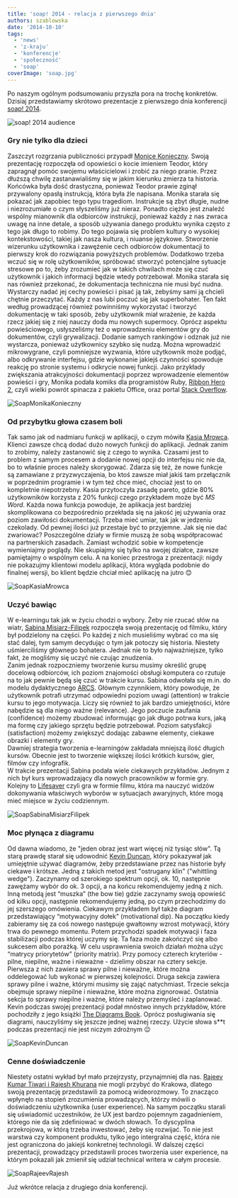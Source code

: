 ```yaml
---
title: 'soap! 2014 - relacja z pierwszego dnia'
authors: szablowska
date: '2014-10-10'
tags:
  - 'news'
  - 'z-kraju'
  - 'konferencje'
  - 'społeczność'
  - 'soap'
coverImage: 'soap.jpg'
---
```


Po naszym ogólnym podsumowaniu przyszła pora na trochę konkretów. Dzisiaj
przedstawiamy skrótowo prezentacje z pierwszego dnia konferencji
[soap! 2014](http://soapconf.com/).

<!--truncate-->

![soap! 2014 audience](images/DSC6686-1024x489.jpg)

### Gry nie tylko dla dzieci

Zaszczyt rozgrzania publiczności przypadł
[Monice Konieczny](http://soapconf.com/speakers/). Swoją prezentację rozpoczęła
od opowieści o kocie imieniem Teodor, który zapragnął pomóc swojemu
właścicielowi i zrobić za niego pranie. Przez dłuższą chwilę zastanawialiśmy się
w jakim kierunku zmierza ta historia. Końcówka była dość drastyczna, ponieważ
Teodor prawie zginął przywalony opasłą instrukcją, która była źle napisana.
Monika starała się pokazać jak zapobiec tego typu tragediom. Instrukcje są zbyt
długie, nudne i niezrozumiałe o czym słyszeliśmy już nieraz. Ponadto ciężko jest
znaleźć wspólny mianownik dla odbiorców instrukcji, ponieważ każdy z nas zwraca
uwagę na inne detale, a sposób używania danego produktu wynika często z tego jak
długo to robimy. Do tego pojawia się problem kultury o wysokiej kontekstowości,
takiej jak nasza kultura, i niuanse językowe. Stworzenie wizerunku użytkownika i
zawężenie cech odbiorców dokumentacji to pierwszy krok do rozwiązania powyższych
problemów. Dodatkowo trzeba wczuć się w rolę użytkowników, spróbować stworzyć
potencjalne sytuacje stresowe po to, żeby zrozumieć jak w takich chwilach może
się czuć użytkownik i jakich informacji będzie wtedy potrzebował. Monika starała
się nas również przekonać, że dokumentacja techniczna nie musi być nudna.
Wystarczy nadać jej cechy powieści i pisać ją tak, żebyśmy sami ją chcieli
chętnie przeczytać. Każdy z nas lubi poczuć się jak superbohater. Ten fakt
według prowadzącej również powinniśmy wykorzystać i tworzyć dokumentację w taki
sposób, żeby użytkownik miał wrażenie, że każda rzecz jakiej się z niej nauczy
doda mu nowych supermocy. Oprócz aspektu powieściowego, usłyszeliśmy też o
wprowadzeniu elementów gry do dokumentów, czyli grywalizacji. Dodanie samych
rankingów i odznak już nie wystarcza, ponieważ użytkownicy szybko się nudzą.
Można wprowadzić mikrowygrane, czyli pomniejsze wyzwania, które użytkownik może
podjąć, albo odkrywanie interfejsu, gdzie wykonanie jakiejś czynności spowoduje
reakcję po stronie systemu i odkrycie nowej funkcji. Jako przykłady zwiększania
atrakcyjności dokumentacji poprzez wprowadzenie elementów powieści i gry, Monika
podała komiks dla programistów Ruby,
[Ribbon Hero 2](http://www.ribbonhero.com/), czyli wielki powrót spinacza z
pakietu Office, oraz portal [Stack Overflow](http://stackoverflow.com/).

![SoapMonikaKonieczny](images/SoapMonikaKonieczny.jpg)

### Od przybytku głowa czasem boli

Tak samo jak od nadmiaru funkcji w aplikacji, o czym mówiła
[Kasia Mrowca](http://soapconf.com/speakers/). Klienci zawsze chcą dodać dużo
nowych funkcji do aplikacji. Jednak zanim to zrobimy, należy zastanowić się z
czego to wynika. Czasami jest to problem z samym procesem a dodanie nowej opcji
do interfejsu nic nie da, bo to właśnie proces należy skorygować. Zdarza się
też, że nowe funkcje są zamawiane z przyzwyczajenia, bo ktoś zawsze miał jakiś
tam przełącznik w poprzednim programie i w tym też chce mieć, chociaż jest to on
kompletnie niepotrzebny. Kasia przytoczyła zasadę pareto, gdzie 80% użytkowników
korzysta z 20% funkcji czego przykładem może być _MS Word_. Każda nowa funkcja
powoduje, że aplikacja jest bardziej skomplikowana co bezpośrednio przekłada się
na jakość jej używania oraz poziom zawiłości dokumentacji. Trzeba mieć umiar,
tak jak w jedzeniu czekolady. Od pewnej ilości już przestaje być to przyjemne.
Jak się nie dać zwariować? Poszczególne działy w firmie muszą że sobą
współpracować na partnerskich zasadach. Zamiast wchodzić sobie w kompetencje
wymieniajmy poglądy. Nie skupiajmy się tylko na swojej działce, zawsze
pamiętajmy o wspólnym celu. A na koniec przestroga z prezentacji: nigdy nie
pokazujmy klientowi modelu aplikacji, która wygląda podobnie do finalnej wersji,
bo klient będzie chciał mieć aplikację na jutro 😊

![SoapKasiaMrowca](images/SoapKasiaMrowca.jpg)

### Uczyć bawiąc

W e-learningu tak jak w życiu chodzi o wybory. Żeby nie rzucać słów na wiatr,
[Sabina Misiarz-Filipek](http://soapconf.com/speakers/) rozpoczęła swoją
prezentację od filmiku, który był podzielony na części. Po każdej z nich
musieliśmy wybrać co ma się stać dalej, tym samym decydując o tym jak potoczy
się historia. Niestety uśmierciliśmy głównego bohatera. Jednak nie to było
najważniejsze, tylko fakt, że mogliśmy się uczyć nie czując znudzenia.  
Zanim jednak rozpoczniemy tworzenie kursu musimy określić grupę docelową
odbiorców, ich poziom znajomości obsługi komputera co rzutuje na to jak pewnie
będą się czuć w trakcie kursu. Sabina odwołała się m.in. do modelu dydaktycznego
[ARCS](http://pl.wikipedia.org/wiki/Model_ARCS). Głównym czynnikiem, który
powoduje, że użytkownik potrafi utrzymać odpowiedni poziom uwagi (attention) w
trakcie kursu to jego motywacja. Liczy się również to jak bardzo umiejętności,
które nabędzie są dla niego ważne (relevance). Jego poczucie zaufania
(confidence) możemy zbudować informując go jak długo potrwa kurs, jaką ma formę
czy jakiego sprzętu będzie potrzebował. Poziom satysfakcji (satisfaction) możemy
zwiększyć dodając zabawne elementy, ciekawe obrazki i elementy gry.  
Dawniej strategia tworzenia e-learningów zakładała mniejszą ilość długich
kursów. Obecnie jest to tworzenie większej ilości krótkich kursów, gier, filmów
czy infografik.  
W trakcie prezentacji Sabina podała wiele ciekawych przykładów. Jednym z nich
był kurs wprowadzający dla nowych pracowników w formie gry. Kolejny to
[Lifesaver](https://life-saver.org.uk) czyli gra w formie filmu, która ma
nauczyć widzów dokonywania właściwych wyborów w sytuacjach awaryjnych, które
mogą mieć miejsce w życiu codziennym.

![SoapSabinaMisiarzFilipek](images/SoapSabinaMisiarzFilipek.png)

### Moc płynąca z diagramu

Od dawna wiadomo, że "jeden obraz jest wart więcej niż tysiąc słów". Tą starą
prawdę starał się udowodnić [Kevin Duncan](http://soapconf.com/speakers/), który
pokazywał jak umiejętnie używać diagramów, żeby przedstawiane przez nas historie
były ciekawe i krótsze. Jedną z takich metod jest "ostrugany klin" ("whittling
wedge"). Zaczynamy od szerokiego spektrum opcji, ok. 10, następnie zawężamy
wybór do ok. 3 opcji, a na końcu rekomendujemy jedną z nich. Inną metodą jest
“muszka” (the bow tie) gdzie zaczynamy swoją opowieść od kilku opcji, następnie
rekomendujemy jedną, po czym przechodzimy do jej szerszego omówienia. Ciekawym
przykładem był także diagram przedstawiający “motywacyjny dołek” (motivational
dip). Na początku kiedy zabieramy się za coś nowego następuje gwałtowny wzrost
motywacji, który trwa do pewnego momentu. Potem przychodzi spadek motywacji i
faza stabilizacji podczas której uczymy się. Ta faza może zakończyć się albo
sukcesem albo porażką. W celu usprawnienia swoich działań można użyc “matrycy
priorytetów” (priority matrix). Przy pomocy czterech kryteriów - pilne,
niepilne, ważne i nieważne - dzielimy obszar na cztery sekcje. Pierwsza z nich
zawiera sprawy pilne i nieważne, które można oddelegować lub wykonać w pierwszej
kolejności. Druga sekcja zawiera sprawy pilne i ważne, którymi musimy się zająć
natychmiast. Trzecie sekcja obejmuje sprawy niepilne i nieważne, które można
zignorować. Ostatnia sekcja to sprawy niepilne i ważne, które należy przemyśleć
i zaplanować. Kevin podczas swojej prezentacji podał mnóstwo innych przykładów,
które pochodziły z jego książki
[The Diagrams Book](http://www.thediagramsbook.com). Oprócz posługiwania się
diagrami, nauczyliśmy się jeszcze jednej ważnej rzeczy. Użycie słowa s\*\*t
podczas prezentacji nie jest niczym zdrożnym 😉

![SoapKevinDuncan](images/SoapKevinDuncan.jpg)

### Cenne doświadczenie

Niestety ostatni wykład był mało przejrzysty, przynajmniej dla nas.
[Rajeev Kumar Tiwari i Rajesh Khurana](http://soapconf.com/speakers/) nie mogli
przybyć do Krakowa, dlatego swoją prezentację przedstawili za pomocą
wideorozmowy. To znacząco wpłynęło na stopień zrozumienia prowadzących, którzy
mówili o doświadczeniu użytkownika (user experience). Na samym początku starali
się uświadomić uczestników, że UX jest bardzo pojemnym zagadnieniem, którego nie
da się zdefiniować w dwóch słowach. To dyscyplina przekrojowa, w którą trzeba
inwestować, żeby się rozwijać. To nie jest warstwa czy komponent produktu, tylko
jego intergralna część, która nie jest ograniczona do jakiejś konkretnej
technologii. W dalszej części prezentacji, prowadzący przedstawili proces
tworzenia user experience, na którym pokazali jak zmienił się udział technical
writera w całym procesie.

![SoapRajeevRajesh](images/SoapRajeevRajesh.jpg)

Już wkrótce relacja z drugiego dnia konferencji.
